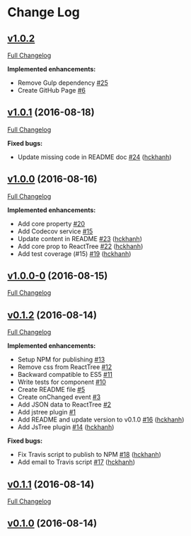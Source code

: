# Change Log

## [v1.0.2](https://github.com/hckhanh/react-tree-es6/tree/HEAD)

[Full Changelog](https://github.com/hckhanh/react-tree-es6/compare/v1.0.1...v1.0.2)

**Implemented enhancements:**

- Remove Gulp dependency [\#25](https://github.com/hckhanh/react-tree-es6/issues/25)
- Create GitHub Page [\#6](https://github.com/hckhanh/react-tree-es6/issues/6)

## [v1.0.1](https://github.com/hckhanh/react-tree-es6/tree/v1.0.1) (2016-08-18)
[Full Changelog](https://github.com/hckhanh/react-tree-es6/compare/v1.0.0...v1.0.1)

**Fixed bugs:**

- Update missing code in README doc [\#24](https://github.com/hckhanh/react-tree-es6/pull/24) ([hckhanh](https://github.com/hckhanh))

## [v1.0.0](https://github.com/hckhanh/react-tree-es6/tree/v1.0.0) (2016-08-16)
[Full Changelog](https://github.com/hckhanh/react-tree-es6/compare/v1.0.0-0...v1.0.0)

**Implemented enhancements:**

- Add core property [\#20](https://github.com/hckhanh/react-tree-es6/issues/20)
- Add Codecov service [\#15](https://github.com/hckhanh/react-tree-es6/issues/15)
- Update content in README [\#23](https://github.com/hckhanh/react-tree-es6/pull/23) ([hckhanh](https://github.com/hckhanh))
- Add core prop to ReactTree [\#22](https://github.com/hckhanh/react-tree-es6/pull/22) ([hckhanh](https://github.com/hckhanh))
- Add test coverage \(\#15\) [\#19](https://github.com/hckhanh/react-tree-es6/pull/19) ([hckhanh](https://github.com/hckhanh))

## [v1.0.0-0](https://github.com/hckhanh/react-tree-es6/tree/v1.0.0-0) (2016-08-15)
[Full Changelog](https://github.com/hckhanh/react-tree-es6/compare/v0.1.2...v1.0.0-0)

## [v0.1.2](https://github.com/hckhanh/react-tree-es6/tree/v0.1.2) (2016-08-14)
[Full Changelog](https://github.com/hckhanh/react-tree-es6/compare/v0.1.1...v0.1.2)

**Implemented enhancements:**

- Setup NPM for publishing [\#13](https://github.com/hckhanh/react-tree-es6/issues/13)
- Remove css from ReactTree [\#12](https://github.com/hckhanh/react-tree-es6/issues/12)
- Backward compatible to ES5 [\#11](https://github.com/hckhanh/react-tree-es6/issues/11)
- Write tests for component [\#10](https://github.com/hckhanh/react-tree-es6/issues/10)
- Create README file [\#5](https://github.com/hckhanh/react-tree-es6/issues/5)
- Create onChanged event [\#3](https://github.com/hckhanh/react-tree-es6/issues/3)
- Add JSON data to ReactTree [\#2](https://github.com/hckhanh/react-tree-es6/issues/2)
- Add jstree plugin [\#1](https://github.com/hckhanh/react-tree-es6/issues/1)
- Add README and update version to v0.1.0 [\#16](https://github.com/hckhanh/react-tree-es6/pull/16) ([hckhanh](https://github.com/hckhanh))
- Add JsTree plugin [\#14](https://github.com/hckhanh/react-tree-es6/pull/14) ([hckhanh](https://github.com/hckhanh))

**Fixed bugs:**

- Fix Travis script to publish to NPM [\#18](https://github.com/hckhanh/react-tree-es6/pull/18) ([hckhanh](https://github.com/hckhanh))
- Add email to Travis script [\#17](https://github.com/hckhanh/react-tree-es6/pull/17) ([hckhanh](https://github.com/hckhanh))

## [v0.1.1](https://github.com/hckhanh/react-tree-es6/tree/v0.1.1) (2016-08-14)
[Full Changelog](https://github.com/hckhanh/react-tree-es6/compare/v0.1.0...v0.1.1)

## [v0.1.0](https://github.com/hckhanh/react-tree-es6/tree/v0.1.0) (2016-08-14)
